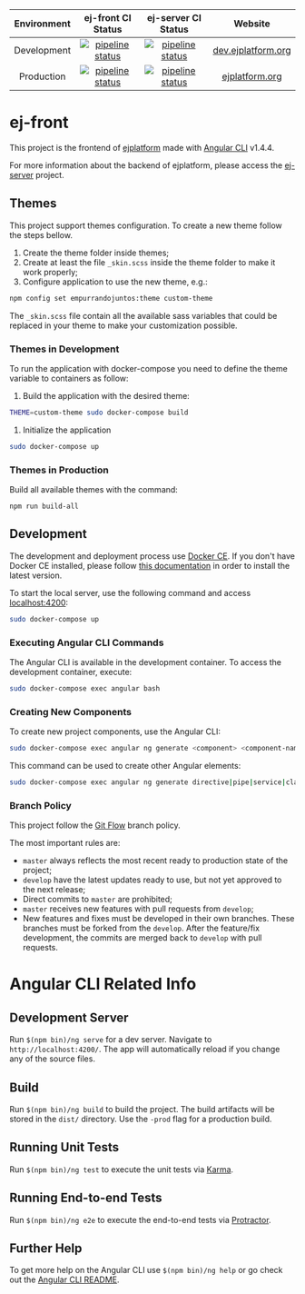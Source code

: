 | Environment | ej-front CI Status | ej-server CI Status |  Website |
|:-:|:-:|:-:|:-:|
| Development | [![pipeline status](https://gitlab.com/ejplatform/ej-front/badges/develop/pipeline.svg)](https://gitlab.com/ejplatform/ej-front/commits/develop)  | [![pipeline status](https://gitlab.com/ejplatform/ej-server/badges/develop/pipeline.svg)](https://gitlab.com/ejplatform/ej-server/commits/develop) | [dev.ejplatform.org](http://dev.ejplatform.org) |
| Production | [![pipeline status](https://gitlab.com/ejplatform/ej-front/badges/master/pipeline.svg)](https://gitlab.com/ejplatform/ej-front/commits/master) | [![pipeline status](https://gitlab.com/ejplatform/ej-server/badges/master/pipeline.svg)](https://gitlab.com/ejplatform/ej-server/commits/master) | [ejplatform.org](https://ejplatform.org) |

# ej-front

This project is the frontend of [ejplatform](https://ejplatform.org) made with [Angular CLI](https://github.com/angular/angular-cli)  v1.4.4.

For more information about the backend of ejplatform, please access the [ej-server](https://github.com/ejplatform/ej-server) project.

## Themes

This project support themes configuration. To create a new theme follow the steps bellow.

1. Create the theme folder inside themes;
1. Create at least the file `_skin.scss` inside the theme folder to make it work properly;
1. Configure application to use the new theme, e.g.:

  ```bash
  npm config set empurrandojuntos:theme custom-theme
  ```

The `_skin.scss` file contain all the available sass variables that could be replaced in your theme to make your customization possible.

### Themes in Development

To run the application with docker-compose you need to define the theme variable to containers as follow:

1. Build the application with the desired theme:

  ```bash
  THEME=custom-theme sudo docker-compose build
  ```
1. Initialize the application

  ```bash
  sudo docker-compose up
  ```

### Themes in Production

Build all available themes with the command:

```
npm run build-all
```

## Development

The development and deployment process use [Docker CE](https://www.docker.com/). If you don't have Docker CE installed, please follow [this documentation](https://docs.docker.com/install/) in order to install the latest version.

To start the local server, use the following command and access [localhost:4200](http://localhost:4200/):

```bash
sudo docker-compose up
```

### Executing Angular CLI Commands

The Angular CLI is available in the development container. To access the development container, execute:

```bash
sudo docker-compose exec angular bash
```

### Creating New Components

To create new project components, use the Angular CLI:

```bash
sudo docker-compose exec angular ng generate <component> <component-name>
```

This command can be used to create other Angular elements:

```bash
sudo docker-compose exec angular ng generate directive|pipe|service|class|guard|interface|enum|module
```

### Branch Policy

This project follow the [Git Flow](http://nvie.com/posts/a-successful-git-branching-model/) branch policy.

The most important rules are:

* `master` always reflects the most recent ready to production state of the project;
* `develop` have the latest updates ready to use, but not yet approved to the next release;
* Direct commits to `master` are prohibited;
* `master` receives new features with pull requests from `develop`;
* New features and fixes must be developed in their own branches. These branches must be forked from the `develop`. After the feature/fix development, the commits are merged back to `develop` with pull requests.

# Angular CLI Related Info

## Development Server

Run `$(npm bin)/ng serve` for a dev server. Navigate to `http://localhost:4200/`. The app will automatically reload if you change any of the source files.

## Build

Run `$(npm bin)/ng build` to build the project. The build artifacts will be stored in the `dist/` directory. Use the `-prod` flag for a production build.

## Running Unit Tests

Run `$(npm bin)/ng test` to execute the unit tests via [Karma](https://karma-runner.github.io).

## Running End-to-end Tests

Run `$(npm bin)/ng e2e` to execute the end-to-end tests via [Protractor](http://www.protractortest.org/).

## Further Help

To get more help on the Angular CLI use `$(npm bin)/ng help` or go check out the [Angular CLI README](https://github.com/angular/angular-cli/blob/master/README.md).
